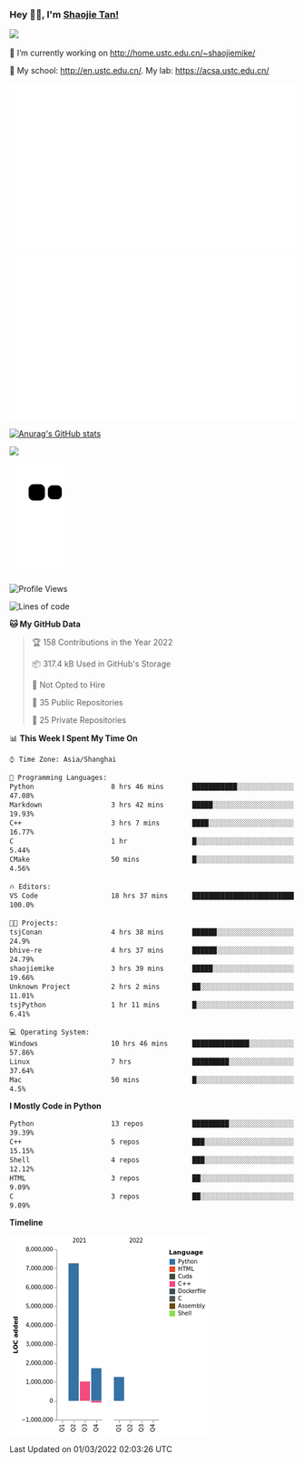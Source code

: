 

<!--
**Kirrito-k423/Kirrito-k423** is a ✨ _special_ ✨ repository because its `README.md` (this file) appears on your GitHub profile.

Here are some ideas to get you started:

- 🔭 I’m currently working on ...
- 🌱 I’m currently learning ...
- 👯 I’m looking to collaborate on ...
- 🤔 I’m looking for help with ...
- 💬 Ask me about ...
- 📫 How to reach me: ...
- 😄 Pronouns: ...
- ⚡ Fun fact: ...
-->
### Hey 👋🏽, I'm [Shaojie Tan!](http://home.ustc.edu.cn/~shaojiemike/about)

![](https://visitor-badge.glitch.me/badge?page_id=Kirrito-k423.Kirrito-k423)

🔭 I’m currently working on http://home.ustc.edu.cn/~shaojiemike/

👯 My school: http://en.ustc.edu.cn/. My lab: https://acsa.ustc.edu.cn/

![](https://github.com/Kirrito-k423/github-stats/blob/master/generated/overview.svg)
![](https://github.com/Kirrito-k423/github-stats/blob/master/generated/languages.svg)

[![Anurag's GitHub stats](https://github-readme-stats.vercel.app/api?username=Kirrito-k423&theme=flag-india&show_icons=true&hide=stars,prs,issues,contribs)](https://github.com/anuraghazra/github-readme-stats)

![](https://github-profile-summary-cards.vercel.app/api/cards/profile-details?username=Kirrito-k423&theme=vue)

![snake gif](https://github.com/Kirrito-k423/Kirrito-k423/blob/output/github-contribution-grid-snake.svg)

<!--START_SECTION:waka-->
![Profile Views](http://img.shields.io/badge/Profile%20Views-2-blue)

![Lines of code](https://img.shields.io/badge/From%20Hello%20World%20I%27ve%20Written-11%20Million%20lines%20of%20code-blue)

**🐱 My GitHub Data** 

> 🏆 158 Contributions in the Year 2022
 > 
> 📦 317.4 kB Used in GitHub's Storage 
 > 
> 🚫 Not Opted to Hire
 > 
> 📜 35 Public Repositories 
 > 
> 🔑 25 Private Repositories  
 > 
📊 **This Week I Spent My Time On** 

```text
⌚︎ Time Zone: Asia/Shanghai

💬 Programming Languages: 
Python                   8 hrs 46 mins       ███████████░░░░░░░░░░░░░░   47.08% 
Markdown                 3 hrs 42 mins       █████░░░░░░░░░░░░░░░░░░░░   19.93% 
C++                      3 hrs 7 mins        ████░░░░░░░░░░░░░░░░░░░░░   16.77% 
C                        1 hr                █░░░░░░░░░░░░░░░░░░░░░░░░   5.44% 
CMake                    50 mins             █░░░░░░░░░░░░░░░░░░░░░░░░   4.56%

🔥 Editors: 
VS Code                  18 hrs 37 mins      █████████████████████████   100.0%

🐱‍💻 Projects: 
tsjConan                 4 hrs 38 mins       ██████░░░░░░░░░░░░░░░░░░░   24.9% 
bhive-re                 4 hrs 37 mins       ██████░░░░░░░░░░░░░░░░░░░   24.79% 
shaojiemike              3 hrs 39 mins       █████░░░░░░░░░░░░░░░░░░░░   19.66% 
Unknown Project          2 hrs 2 mins        ██░░░░░░░░░░░░░░░░░░░░░░░   11.01% 
tsjPython                1 hr 11 mins        █░░░░░░░░░░░░░░░░░░░░░░░░   6.41%

💻 Operating System: 
Windows                  10 hrs 46 mins      ██████████████░░░░░░░░░░░   57.86% 
Linux                    7 hrs               █████████░░░░░░░░░░░░░░░░   37.64% 
Mac                      50 mins             █░░░░░░░░░░░░░░░░░░░░░░░░   4.5%

```

**I Mostly Code in Python** 

```text
Python                   13 repos            █████████░░░░░░░░░░░░░░░░   39.39% 
C++                      5 repos             ███░░░░░░░░░░░░░░░░░░░░░░   15.15% 
Shell                    4 repos             ███░░░░░░░░░░░░░░░░░░░░░░   12.12% 
HTML                     3 repos             ██░░░░░░░░░░░░░░░░░░░░░░░   9.09% 
C                        3 repos             ██░░░░░░░░░░░░░░░░░░░░░░░   9.09%

```


**Timeline**

![Chart not found](https://raw.githubusercontent.com/Kirrito-k423/Kirrito-k423/main/charts/bar_graph.png) 


 Last Updated on 01/03/2022 02:03:26 UTC
<!--END_SECTION:waka-->

